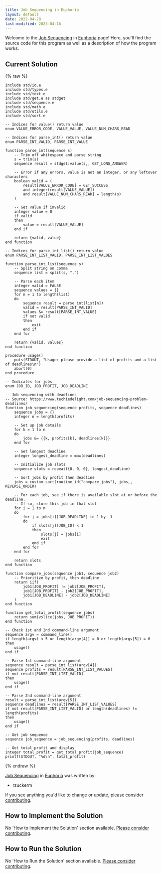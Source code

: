 ```yaml
---
title: Job Sequencing in Euphoria
layout: default
date: 2022-04-28
last-modified: 2023-04-16
---
```


Welcome to the [Job Sequencing](https://sampleprograms.io/projects/job-sequencing) in [Euphoria](https://sampleprograms.io/languages/euphoria) page! Here, you'll find the source code for this program as well as a description of how the program works.

## Current Solution

{% raw %}

```euphoria
include std/io.e
include std/types.e
include std/text.e
include std/get.e as stdget
include std/sequence.e
include std/math.e
include std/utils.e
include std/sort.e

-- Indices for value() return value
enum VALUE_ERROR_CODE, VALUE_VALUE, VALUE_NUM_CHARS_READ

-- Indices for parse_int() return value
enum PARSE_INT_VALID, PARSE_INT_VALUE

function parse_int(sequence s)
    -- Trim off whitespace and parse string
    s = trim(s)
    sequence result = stdget:value(s,, GET_LONG_ANSWER)

    -- Error if any errors, value is not an integer, or any leftover characters
    boolean valid = (
        result[VALUE_ERROR_CODE] = GET_SUCCESS
        and integer(result[VALUE_VALUE])
        and result[VALUE_NUM_CHARS_READ] = length(s)
    )

    -- Get value if invalid
    integer value = 0
    if valid
    then
        value = result[VALUE_VALUE]
    end if

    return {valid, value}
end function

-- Indices for parse_int_list() return value
enum PARSE_INT_LIST_VALID, PARSE_INT_LIST_VALUES

function parse_int_list(sequence s)
    -- Split string on comma
    sequence list = split(s, ",")

    -- Parse each item
    integer valid = FALSE
    sequence values = {}
    for n = 1 to length(list)
    do
        sequence result = parse_int(list[n])
        valid = result[PARSE_INT_VALID]
        values &= result[PARSE_INT_VALUE]
        if not valid
        then
            exit
        end if
    end for

    return {valid, values}
end function

procedure usage()
    puts(STDOUT, "Usage: please provide a list of profits and a list of deadlines\n")
    abort(0)
end procedure

-- Indicates for jobs
enum JOB_ID, JOB_PROFIT, JOB_DEADLINE

-- Job sequencing with deadlines
-- Source: https://www.techiedelight.com/job-sequencing-problem-deadlines/
function job_sequencing(sequence profits, sequence deadlines)
    sequence jobs = {}
    integer n = length(profits)

    -- Set up job details
    for k = 1 to n
    do
        jobs &= {{k, profits[k], deadlines[k]}}
    end for

    -- Get longest deadline
    integer longest_deadline = max(deadlines)

    -- Initialize job slots
    sequence slots = repeat({0, 0, 0}, longest_deadline)

    -- Sort jobs by profit then deadline
    jobs = custom_sort(routine_id("compare_jobs"), jobs,, REVERSE_ORDER)

    -- For each job, see if there is available slot at or before the deadline.
    -- If so, store this job in that slot
    for i = 1 to n
    do
        for j = jobs[i][JOB_DEADLINE] to 1 by -1
        do
            if slots[j][JOB_ID] < 1
            then
                slots[j] = jobs[i]
                exit
            end if
        end for
    end for

    return slots
end function

function compare_jobs(sequence job1, sequence job2)
    -- Prioritize by profit, then deadline
    return iif(
        job1[JOB_PROFIT] != job2[JOB_PROFIT],
        job1[JOB_PROFIT] - job2[JOB_PROFIT],
        job1[JOB_DEADLINE] - job2[JOB_DEADLINE]
    )
end function

function get_total_profit(sequence jobs)
    return sum(vslice(jobs, JOB_PROFIT))
end function

-- Check 1st and 2nd command-line argument
sequence argv = command_line()
if length(argv) < 5 or length(argv[4]) = 0 or length(argv[5]) = 0
then
    usage()
end if

-- Parse 1st command-line argument
sequence result = parse_int_list(argv[4])
sequence profits = result[PARSE_INT_LIST_VALUES]
if not result[PARSE_INT_LIST_VALID]
then
    usage()
end if

-- Parse 2nd command-line argument
result = parse_int_list(argv[5])
sequence deadlines = result[PARSE_INT_LIST_VALUES]
if not result[PARSE_INT_LIST_VALID] or length(deadlines) != length(profits)
then
    usage()
end if

-- Get job sequence
sequence job_sequence = job_sequencing(profits, deadlines)

-- Get total profit and display
integer total_profit = get_total_profit(job_sequence)
printf(STDOUT, "%d\n", total_profit)
```

{% endraw %}

[Job Sequencing](https://sampleprograms.io/projects/job-sequencing) in [Euphoria](https://sampleprograms.io/languages/euphoria) was written by:

- rzuckerm

If you see anything you'd like to change or update, [please consider contributing](https://github.com/TheRenegadeCoder/sample-programs).

## How to Implement the Solution

No 'How to Implement the Solution' section available. [Please consider contributing](https://github.com/TheRenegadeCoder/sample-programs-website).

## How to Run the Solution

No 'How to Run the Solution' section available. [Please consider contributing](https://github.com/TheRenegadeCoder/sample-programs-website).
